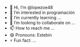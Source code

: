 - 👋 Hi, I’m @lopezoe48
- 👀 I’m interested in programación
- 🌱 I’m currently learning ...
- 💞️ I’m looking to collaborate on ...
- 📫 How to reach me ...
- 😄 Pronouns: Estebin
- ⚡ Fun fact: ...

<!---
lopezoe48/lopezoe48 is a ✨ special ✨ repository because its `README.md` (this file) appears on your GitHub profile.
You can click the Preview link to take a look at your changes.
--->
